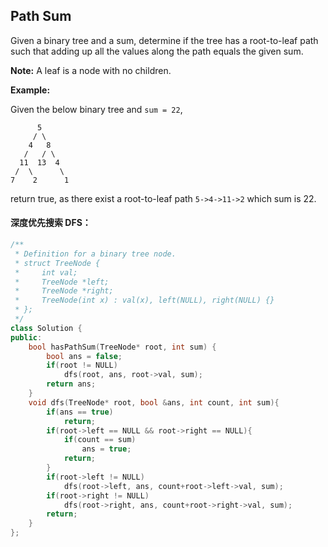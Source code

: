 ## Path Sum

Given a binary tree and a sum, determine if the tree has a root-to-leaf path such that adding up all the values along the path equals the given sum.

**Note:** A leaf is a node with no children.

**Example:**

Given the below binary tree and `sum = 22`,

```
      5
     / \
    4   8
   /   / \
  11  13  4
 /  \      \
7    2      1
```

return true, as there exist a root-to-leaf path `5->4->11->2` which sum is 22.

#### 深度优先搜索 DFS：

```c++
/**
 * Definition for a binary tree node.
 * struct TreeNode {
 *     int val;
 *     TreeNode *left;
 *     TreeNode *right;
 *     TreeNode(int x) : val(x), left(NULL), right(NULL) {}
 * };
 */
class Solution {
public:
    bool hasPathSum(TreeNode* root, int sum) {
        bool ans = false;
        if(root != NULL)
            dfs(root, ans, root->val, sum);
        return ans;
    }
    void dfs(TreeNode* root, bool &ans, int count, int sum){
        if(ans == true)
            return;
        if(root->left == NULL && root->right == NULL){
            if(count == sum)
                ans = true;
            return;
        }
        if(root->left != NULL)
            dfs(root->left, ans, count+root->left->val, sum);
        if(root->right != NULL)
            dfs(root->right, ans, count+root->right->val, sum);
        return;
    }
};
```

